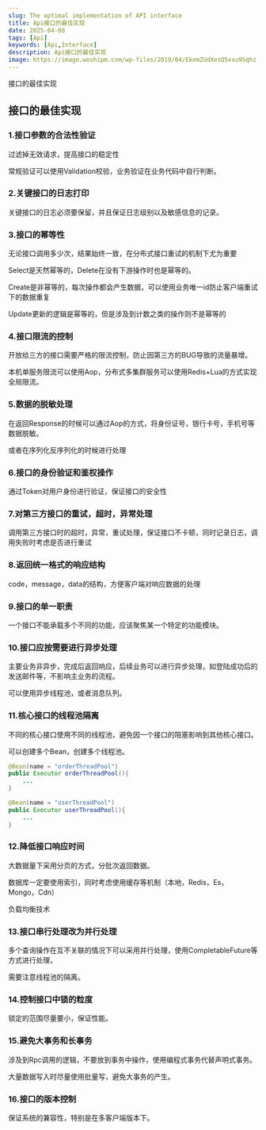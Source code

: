 ```yaml
---
slug: The optimal implementation of API interface
title: Api接口的最佳实现
date: 2025-04-08
tags: [Api]
keywords: [Api,Interface]
description: Api接口的最佳实现
image: https://image.woshipm.com/wp-files/2019/04/EkemZUdXesQ5xsu9Sqhz.png
---
```


接口的最佳实现
<!-- truncate -->

## 接口的最佳实现

### 1.接口参数的合法性验证

过滤掉无效请求，提高接口的稳定性

常规验证可以使用Validation校验，业务验证在业务代码中自行判断。



### 2.关键接口的日志打印

关键接口的日志必须要保留，并且保证日志级别以及敏感信息的记录。



### 3.接口的幂等性

无论接口调用多少次，结果始终一致，在分布式接口重试的机制下尤为重要

Select是天然幂等的，Delete在没有下游操作时也是幂等的。

Create是非幂等的，每次操作都会产生数据，可以使用业务唯一id防止客户端重试下的数据重复

Update更新的逻辑是幂等的，但是涉及到计数之类的操作则不是幂等的



### 4.接口限流的控制

开放给三方的接口需要严格的限流控制，防止因第三方的BUG导致的流量暴增。

本机单服务限流可以使用Aop，分布式多集群服务可以使用Redis+Lua的方式实现全局限流。



### 5.数据的脱敏处理

在返回Response的时候可以通过Aop的方式，将身份证号，银行卡号，手机号等数据脱敏。

或者在序列化反序列化的时候进行处理



### 6.接口的身份验证和鉴权操作

通过Token对用户身份进行验证，保证接口的安全性



### 7.对第三方接口的重试，超时，异常处理

调用第三方接口时的超时，异常，重试处理，保证接口不卡顿，同时记录日志，调用失败时考虑是否进行重试



### 8.返回统一格式的响应结构

code，message，data的结构，方便客户端对响应数据的处理



### 9.接口的单一职责

一个接口不能承载多个不同的功能，应该聚焦某一个特定的功能模块。



### 10.接口应按需要进行异步处理

主要业务非异步，完成后返回响应，后续业务可以进行异步处理，如登陆成功后的发送邮件等，不影响主业务的流程。

可以使用异步线程池，或者消息队列。



### 11.核心接口的线程池隔离

不同的核心接口使用不同的线程池，避免因一个接口的阻塞影响到其他核心接口。

可以创建多个Bean，创建多个线程池。

```java
@Bean(name = "orderThreadPool")
public Executor orderThreadPool(){
	...
}

@Bean(name = "userThreadPool")
public Executor userThreadPool(){
	...
}
```



### 12.降低接口响应时间

大数据量下采用分页的方式，分批次返回数据。

数据库一定要使用索引，同时考虑使用缓存等机制（本地，Redis，Es，Mongo，Cdn）

负载均衡技术



### 13.接口串行处理改为并行处理

多个查询操作在互不关联的情况下可以采用并行处理，使用CompletableFuture等方式进行处理，

需要注意线程池的隔离。



### 14.控制接口中锁的粒度

锁定的范围尽量要小，保证性能。



### 15.避免大事务和长事务

涉及到Rpc调用的逻辑，不要放到事务中操作，使用编程式事务代替声明式事务。

大量数据写入时尽量使用批量写，避免大事务的产生。



### 16.接口的版本控制

保证系统的兼容性，特别是在多客户端版本下。

